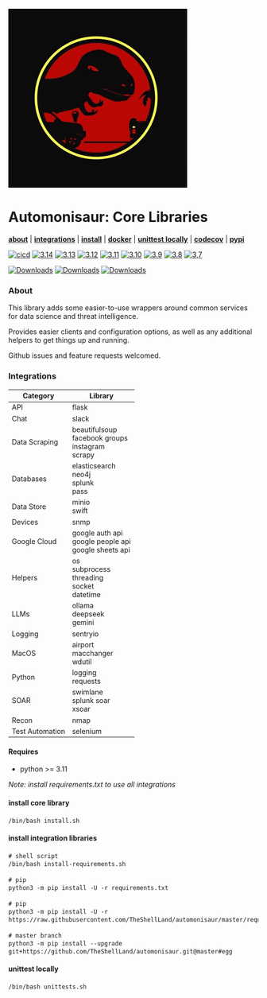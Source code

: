 ![](https://github.com/TheShellLand/automonisaur/raw/master/docs/images/sauruspark.gif)

# Automonisaur: Core Libraries

**[about](#about)** |
**[integrations](#integrations)** |
**[install](#install)** |
**[docker](docker)** |
**[unittest locally](#unittest-locally)** |
**[codecov](https://codecov.io/gh/TheShellLand/automonisaur)** |
**[pypi](https://pypi.org/project/automonisaur/)**

[![cicd](https://github.com/TheShellLand/automonisaur/actions/workflows/ci.yml/badge.svg)](https://github.com/TheShellLand/automonisaur/actions/workflows/ci.yml)
[![3.14](https://github.com/TheShellLand/automonisaur/actions/workflows/python314.yml/badge.svg)](https://github.com/TheShellLand/automonisaur/actions/workflows/python314.yml)
[![3.13](https://github.com/TheShellLand/automonisaur/actions/workflows/python313.yml/badge.svg)](https://github.com/TheShellLand/automonisaur/actions/workflows/python313.yml)
[![3.12](https://github.com/TheShellLand/automonisaur/actions/workflows/python312.yml/badge.svg)](https://github.com/TheShellLand/automonisaur/actions/workflows/python312.yml)
[![3.11](https://github.com/TheShellLand/automonisaur/actions/workflows/python311.yml/badge.svg)](https://github.com/TheShellLand/automonisaur/actions/workflows/python311.yml)
[![3.10](https://github.com/TheShellLand/automonisaur/actions/workflows/python310.yml/badge.svg)](https://github.com/TheShellLand/automonisaur/actions/workflows/python310.yml)
[![3.9](https://github.com/TheShellLand/automonisaur/actions/workflows/python39.yml/badge.svg)](https://github.com/TheShellLand/automonisaur/actions/workflows/python39.yml)
[![3.8](https://github.com/TheShellLand/automonisaur/actions/workflows/python38.yml/badge.svg)](https://github.com/TheShellLand/automonisaur/actions/workflows/python38.yml)
[![3,7](https://github.com/TheShellLand/automonisaur/actions/workflows/python37.yml/badge.svg)](https://github.com/TheShellLand/automonisaur/actions/workflows/python37.yml)

[![Downloads](https://static.pepy.tech/badge/automonisaur)](https://pepy.tech/project/automonisaur)
[![Downloads](https://static.pepy.tech/badge/automonisaur/month)](https://pepy.tech/project/automonisaur)
[![Downloads](https://static.pepy.tech/badge/automonisaur/week)](https://pepy.tech/project/automonisaur)

[//]: # ([![codecov]&#40;https://codecov.io/gh/TheShellLand/automonisaur/branch/master/graph/badge.svg&#41;]&#40;https://codecov.io/gh/TheShellLand/automonisaur&#41;)

### About

This library adds some easier-to-use wrappers around common services for data
science and threat intelligence.

Provides easier clients and configuration options, as well as any additional
helpers to get things up and running.

Github issues and feature requests welcomed.

### Integrations

| Category        | Library                                                     |
|-----------------|-------------------------------------------------------------|
| API             | flask                                                       |
| Chat            | slack                                                       |
| Data Scraping   | beautifulsoup<br/>facebook groups<br/>instagram<br/>scrapy  |
| Databases       | elasticsearch<br/>neo4j<br/>splunk<br/>pass                 |
| Data Store      | minio<br/>swift                                             |
| Devices         | snmp                                                        |
| Google Cloud    | google auth api<br/>google people api<br/>google sheets api |
| Helpers         | os<br/>subprocess<br/>threading<br/>socket<br/>datetime     |
| LLMs            | ollama<br/>deepseek<br/>gemini                              |
| Logging         | sentryio                                                    |
| MacOS           | airport<br/>macchanger<br/>wdutil                           |
| Python          | logging<br/>requests                                        |
| SOAR            | swimlane<br/>splunk soar<br/>xsoar                          |
| Recon           | nmap                                                        |
| Test Automation | selenium                                                    |

#### Requires

- python >= 3.11

_Note: install requirements.txt to use all integrations_

#### install core library

```shell script
/bin/bash install.sh
```

#### install integration libraries

```shell script
# shell script
/bin/bash install-requirements.sh

# pip
python3 -m pip install -U -r requirements.txt

# pip 
python3 -m pip install -U -r https://raw.githubusercontent.com/TheShellLand/automonisaur/master/requirements.txt

# master branch 
python3 -m pip install --upgrade git+https://github.com/TheShellLand/automonisaur.git@master#egg
```

#### unittest locally

```shell script
/bin/bash unittests.sh
```
